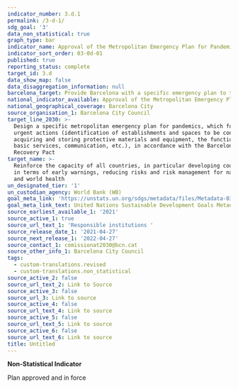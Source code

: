 ```yaml
---
indicator_number: 3.d.1
permalink: /3-d-1/
sdg_goal: '3'
data_non_statistical: true
graph_type: bar
indicator_name: Approval of the Metropolitan Emergency Plan for Pandemic Situations
indicator_sort_order: 03-0d-01
published: true
reporting_status: complete
target_id: 3.d
data_show_map: false
data_disaggregation_information: null
barcelona_target: Provide Barcelona with a specific emergency plan to tackle pandemic situations
national_indicator_available: Approval of the Metropolitan Emergency Plan for Pandemic Situations
national_geographical_coverage: Barcelona City
source_organisation_1: Barcelona City Council
target_line_2030: >-
  Design a specific metropolitan emergency plan for pandemics, which foresees
  urgent actions (identification of establishments and spaces to be converted,
  acquiring and storing protective materials and equipment, the functioning of
  basic services, communication, etc.), in accordance with the Barcelona
  Recovery Pact
target_name: >-
  Reinforce the capacity of all countries, in particular developing countries,
  in terms of early warnings, reducing risks and risk management for national
  and world health
un_designated_tier: '1'
un_custodian_agency: World Bank (WB)
goal_meta_link: 'https://unstats.un.org/sdgs/metadata/files/Metadata-03-0d-01.pdf'
goal_meta_link_text: United Nations Sustainable Development Goals Metadata (pdf 894kB)
source_earliest_available_1: '2021'
source_active_1: true
source_url_text_1: 'Responsible institutions '
source_release_date_1: '2021-04-27'
source_next_release_1: '2022-04-27'
source_contact_1: comissionat2030@bcn.cat
source_other_info_1: Barcelona City Council
tags:
  - custom-translations.revised
  - custom-translations.non_statistical
source_active_2: false
source_url_text_2: Link to Source
source_active_3: false
source_url_3: Link to source
source_active_4: false
source_url_text_4: Link to source
source_active_5: false
source_url_text_5: Link to source
source_active_6: false
source_url_text_6: Link to source
title: Untitled
---
```

**Non-Statistical Indicator**

Plan approved and in force
